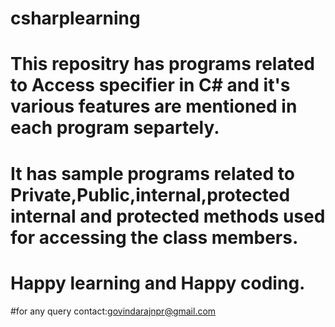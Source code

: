 # csharplearning
# This repositry has programs related to Access specifier in C# and it's various features are mentioned in each program separtely.
# It has sample programs related to Private,Public,internal,protected internal and protected methods used for accessing the class members.
# Happy learning and Happy coding.
#for any query contact:govindarajnpr@gmail.com
